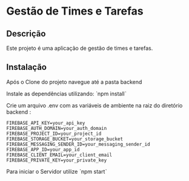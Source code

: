 # Gestão de Times e Tarefas

## Descrição

Este projeto é uma aplicação de gestão de times e tarefas.

## Instalação

Após o Clone do projeto navegue até a pasta backend

Instale as dependências utilizando: ˋnpm installˋ

Crie um arquivo .env com as variáveis de ambiente na raiz do diretório backend :

```
FIREBASE_API_KEY=your_api_key
FIREBASE_AUTH_DOMAIN=your_auth_domain
FIREBASE_PROJECT_ID=your_project_id
FIREBASE_STORAGE_BUCKET=your_storage_bucket
FIREBASE_MESSAGING_SENDER_ID=your_messaging_sender_id
FIREBASE_APP_ID=your_app_id
FIREBASE_CLIENT_EMAIL=your_client_email
FIREBASE_PRIVATE_KEY=your_private_key
```

Para iniciar o Servidor utilize ˋnpm startˋ
